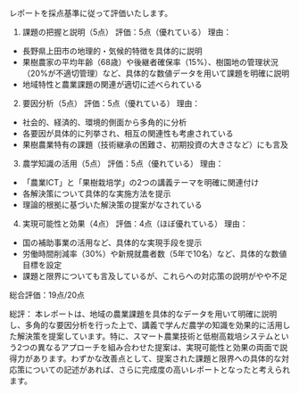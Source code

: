 レポートを採点基準に従って評価いたします。

1. 課題の把握と説明（5点）
評価：5点（優れている）
理由：
- 長野県上田市の地理的・気候的特徴を具体的に説明
- 果樹農家の平均年齢（68歳）や後継者確保率（15%）、樹園地の管理状況（20%が不適切管理）など、具体的な数値データを用いて課題を明確に説明
- 地域特性と農業課題の関連が適切に述べられている

2. 要因分析（5点）
評価：5点（優れている）
理由：
- 社会的、経済的、環境的側面から多角的に分析
- 各要因が具体的に列挙され、相互の関連性も考慮されている
- 果樹農業特有の課題（技術継承の困難さ、初期投資の大きさなど）にも言及

3. 農学知識の活用（5点）
評価：5点（優れている）
理由：
- 「農業ICT」と「果樹栽培学」の2つの講義テーマを明確に関連付け
- 各解決策について具体的な実施方法を提示
- 理論的根拠に基づいた解決策の提案がなされている

4. 実現可能性と効果（4点）
評価：4点（ほぼ優れている）
理由：
- 国の補助事業の活用など、具体的な実現手段を提示
- 労働時間削減率（30%）や新規就農者数（5年で10名）など、具体的な数値目標を設定
- 課題と限界についても言及しているが、これらへの対応策の説明がやや不足

総合評価：19点/20点

総評：
本レポートは、地域の農業課題を具体的なデータを用いて明確に説明し、多角的な要因分析を行った上で、講義で学んだ農学の知識を効果的に活用した解決策を提案しています。特に、スマート農業技術と低樹高栽培システムという2つの異なるアプローチを組み合わせた提案は、実現可能性と効果の両面で説得力があります。わずかな改善点として、提案された課題と限界への具体的な対応策についての記述があれば、さらに完成度の高いレポートとなったと考えられます。